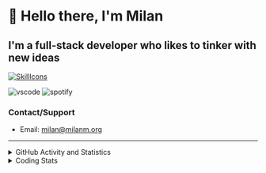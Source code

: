 # 👋 Hello there, I'm Milan
## I'm a full-stack developer who likes to tinker with new ideas
[![SkillIcons](https://skillicons.dev/icons?i=js,ts,nextjs,tailwind,html,go,bash,git,nginx,prisma,kubernetes,docker,linux)](https://skillicons.dev)

![vscode](https://nocache.advaith.workers.dev?url=https://img.shields.io/endpoint?url=https://dev.discordprofiles.me/api/badge/vscode/423203831971708958)
![spotify](https://nocache.advaith.workers.dev?url=https://img.shields.io/endpoint?url=https://dev.discordprofiles.me/api/badge/spotify/423203831971708958)

### Contact/Support

- Email: [milan@milanm.org](mailto:milan@milanm.org)
 
---
 
<details>
  <summary>GitHub Activity and Statistics</summary>
  <img src="/github-metrics.svg" />
</details>
<details>
  <summary>Coding Stats</summary>
  <!--START_SECTION:waka-->

```txt
Bash         13 mins         ████████████████▓░░░░░░░░   66.08 %
TypeScript   2 mins          ██▓░░░░░░░░░░░░░░░░░░░░░░   10.88 %
JSON         1 min           ██░░░░░░░░░░░░░░░░░░░░░░░   08.04 %
Other        1 min           ██░░░░░░░░░░░░░░░░░░░░░░░   07.73 %
Markdown     1 min           █▓░░░░░░░░░░░░░░░░░░░░░░░   06.06 %
```

<!--END_SECTION:waka-->
</details>
